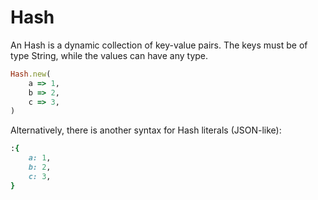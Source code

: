# Hash

An Hash is a dynamic collection of key-value pairs. The keys must be of type String, while the values can have any type.

```ruby
Hash.new(
    a => 1,
    b => 2,
    c => 3,
)
```


Alternatively, there is another syntax for Hash literals (JSON-like):

```ruby
:{
    a: 1,
    b: 2,
    c: 3,
}
```
